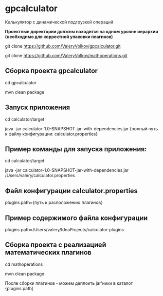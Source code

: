 # gpcalculator
Калькулятор с динамической подгрузкой операций

**Проектные директории должны находится на одном уровне иерархии (необходимо для корректной упаковки плагинов)**

git clone https://github.com/ValeryVolkov/gpcalculator.git

git clone https://github.com/ValeryVolkov/mathoperations.git



Сборка проекта gpcalculator
--
cd gpcalculator

mvn clean package

Запуск приложения
--
cd calculator/target

java -jar calculator-1.0-SNAPSHOT-jar-with-dependencies.jar {полный путь к файлу конфигурации: calculator.properties}

Пример команды для запуска приложения:
--
cd calculator/target

java -jar calculator-1.0-SNAPSHOT-jar-with-dependencies.jar /Users/valery/calculator.properties

Файл конфигурации calculator.properties
--
plugins.path={путь к расположению плагинов}

Пример содержимого файла конфигурации
--
plugins.path=/Users/valery/IdeaProjects/calculator-plugins


Сборка проекта с реализацией математических плагинов
--

cd mathoperations

mvn clean package

После сборки плагинов - можем деплоить jar'ники в каталог {plugins.path}